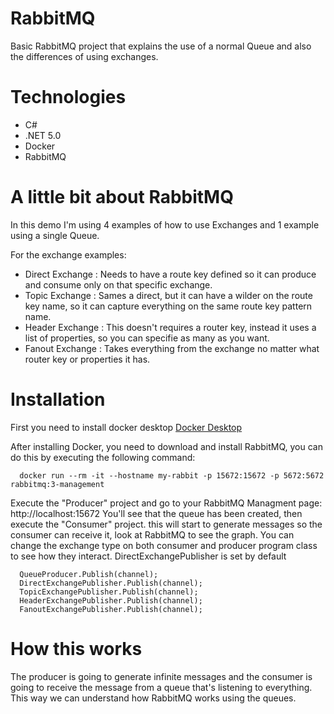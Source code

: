 # RabbitMQ
Basic RabbitMQ project that explains the use of a normal Queue and also the differences of using exchanges.

# Technologies
- C#
- .NET 5.0
- Docker
- RabbitMQ 

# A little bit about RabbitMQ
In this demo I'm using 4 examples of how to use Exchanges and 1 example using a single Queue.

For the exchange examples:

- Direct Exchange : Needs to have a route key defined so it can produce and consume only on that specific exchange.
- Topic Exchange  : Sames a direct, but it can have a wilder on the route key name, so it can capture everything on the same route key pattern name.
- Header Exchange : This doesn't requires a router key, instead it uses a list of properties, so you can specifie as many as you want.
- Fanout Exchange : Takes everything from the exchange no matter what router key or properties it has.

# Installation
First you need to install docker desktop 
[Docker Desktop](https://docs.docker.com/desktop/windows/install/)

After installing Docker, you need to download and install RabbitMQ, you can do this by executing the following command:
```
  docker run --rm -it --hostname my-rabbit -p 15672:15672 -p 5672:5672 rabbitmq:3-management
```

Execute the "Producer" project and go to your RabbitMQ Managment page: http://localhost:15672
You'll see that the queue has been created, then execute the "Consumer" project.
this will start to generate messages so the consumer can receive it, look at RabbitMQ to see the graph.
You can change the exchange type on both consumer and producer program class to see how they interact.
DirectExchangePublisher is set by default

```
  QueueProducer.Publish(channel);
  DirectExchangePublisher.Publish(channel);
  TopicExchangePublisher.Publish(channel);
  HeaderExchangePublisher.Publish(channel);
  FanoutExchangePublisher.Publish(channel);
```

# How this works
The producer is going to generate infinite messages and the consumer is going to receive the message from a queue that's listening to everything.
This way we can understand how RabbitMQ works using the queues.


